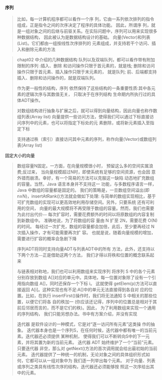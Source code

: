 #### 序列
> 比如，每一计算机程序都可以看作一个序 列，它由一系列依次排列的指令组成，正是指令之间的次序决定了程序的具体功能。
> 因此，所谓序 列，就是一组对象之间的后继与前驱关系。在实际问题中，序列可以用来实现很多种数据结构，
> 因此被认为是数据结构设计的基础。
> 向量(Vector)和列表(List)。它们都由一组按线性次序排列的 元素组成，并支持若干个访问、插入和删除元素的方法

> chapt02 中介绍的几种数据结构
> 队列以及双端队列，都可以看作带有附加限制的序列
> :插入、删除 和访问操作只限于首元素的，就是栈;
> 删除和访问操作只限于首元素、插入操作只限于末元素的， 就是队列;
> 前、后端都支持插入、删除和访问操作的，就是双端队列。
>
> 作为更一般性的结构，序列 依然保持了这些结构的一条重要性质:其中各元素的逻辑次序与其数值无关，
> 只取决于在序列结构 生命期内所执行过的具体ADT操作。
>
> 对数组结构进行抽象与扩展之后，就可以得到向量结构，因此向量也称作数组列表(Array list)
> 向量提供一些访问方法，使得我们可以通过下标直接访问序列中的元素，也可以将指定下标处的元 素删除，或将新元素插入至指定下标
> 
> 支持通过秩（索引）直接访问其中元素的序列，称作向量(Vector)或数组列表(Array list)
>
固定大小的向量
> 数组容量N固定。一方面，在向量规模很小时， 预留这么多的空间实属浪费;反过来，
> 当向量规模超过N时，即使系统有足够的空间资源，也会因 意外错而崩溃。幸好，有一个简易的方法可以克服这一缺陷
> 动态地扩充数组的容量。当然，Java 语言本身并不支持这一 功能，与多数程序语言一样，Java 中数组的容量都是固定的。
> 我们的策略是，一旦数组空间溢出(即 n≥N)，insertAtRank()方法就会做如下处理:
> 与简单的数组实现相比，基于可扩充数组的实现可以更高效地利用存储空间。另外，只要系统 还有可利用的空间，
> 向量的最大规模将不再受限于数组的容量。然而，我们也需要为此付出代价⎯⎯ 每次扩容时，需要花费额外的时间以将原数组的内容复制到新数组中。
> 准确地说，为了将数组的容 量由 N 扩至 2N，需要花费 O(N)的时间。
> 每经过一次扩充，数组的容量都会加倍，此后，至少要再经过 N 次插入操作，才有可能需要再次扩 容。
> 也就是说，随着向量规模的增加，需要进行扩容的概率会急剧下降
>
> 序列ADT将同时支持向量ADT与列表ADT中的所有 方法，此外，还支持以下两个方法⎯⎯正是借助这两个方法，
> 我们才得以将秩和位置的概念联系起来
>
> 与链表相对称地，我们也可以利用数组来实现序列
> 将序列 S 中的各个元素分别存放到数组 A[]对应的单元中。具体地，每一位置对象除了设有一个引用指向数组 A[]，同时还保存一个下标 i。 
> 这就使得 getElem(p)方法可以直接返回 A[i]。这种实现也有不足:A[]中的单元无法直接得到各自对 应的位置。比如，在执行 
> insertFirst()操作时，我们将无法通知 S 中相关的那些位置，以便它们将各 自的秩加一
> (你应该还记得，序列中的位置总是相对于其前后邻居而言的，而不是它们的秩)。因此， 为了利用数组来实现一个通用的序列结构，
> 我们只能另想办法。书中有方案介绍，并没有实现
>
> 迭代器
> 是软件设计的一种模式，它是对“逐一访问所有元素”这类操 作的抽象。
> 迭代器本身也是一个序列S，在任何时候，迭代器中都有唯一的当前元素。迭代器还必须提供 某种机制，
> 使得我们可以不断转向S中的下一元素，并将其置为新的当前元素。
> 迭代器 ADT 始终维护了一个“当前”元素。只要迭代器 非空，那么对 getNext()方法的首次调用就会给出最初始的当前元素。
> 迭代器提供了一种统一的机制，无论对象之间的具体组织形式如何，它都可以从一组对象中为 我们逐一列举出每个元素。
> 对于向量、列表或序列之类具有线性次序的结构，迭代器还必须能够按 照这一次序给出其中的元素。